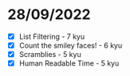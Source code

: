 # 28/09/2022

- [x] List Filtering - 7 kyu
- [x] Count the smiley faces! - 6 kyu
- [x] Scramblies - 5 kyu
- [x] Human Readable Time - 5 kyu
